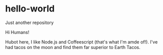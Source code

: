 # hello-world
Just another repository 

Hi Humans!

Hubot here, I like Node.js and Coffeescript (that's what I'm amde of!).
I've had tacos on the moon and find them far superior to Earth Tacos.
